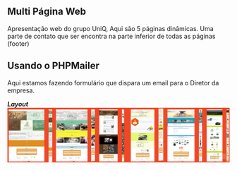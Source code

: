 ## Multi Página Web 
 
Apresentação web do grupo UniQ, Aqui são 5 páginas dinâmicas.
Uma parte de contato que ser encontra na parte inferior de todas as páginas (footer)
 
## Usando o PHPMailer
 
Aqui estamos fazendo formulário que dispara um email para o Diretor da empresa.

__*Layout*__
![Layout](https://github.com/willtbnn/UniQ/blob/master/assets/images/uniq.jpg)